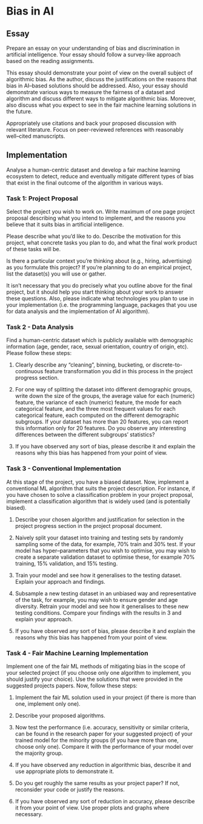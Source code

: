 # Bias in AI

## Essay

Prepare an essay on your understanding of bias and discrimination in artificial intelligence. Your essay should follow a survey-like approach based on the reading assignments.

This essay should demonstrate your point of view on the overall subject of algorithmic bias. As the author, discuss the justifications on the reasons that bias in AI–based solutions should be addressed. Also, your essay should demonstrate various ways to measure the fairness of a dataset and algorithm and discuss different ways to mitigate algorithmic bias. Moreover, also discuss what you expect to see in the fair machine learning solutions in the future.

Appropriately use citations and back your proposed discussion with relevant literature. Focus on peer-reviewed references with reasonably well–cited manuscripts.

## Implementation

Analyse a human-centric dataset and develop a fair machine learning ecosystem to detect, reduce and eventually mitigate different types of bias that exist in the final outcome of the algorithm in various ways.

### Task 1: Project Proposal
Select the project you wish to work on. Write maximum of one page project proposal describing what you intend to implement, and the reasons you believe that it suits bias in artificial intelligence.

Please describe what you’d like to do. Describe the motivation for this project, what concrete tasks you plan to do, and what the final work product of these tasks will be.

Is there a particular context you’re thinking about (e.g., hiring, advertising) as you formulate this project? If you’re planning to do an empirical project, list the dataset(s) you will use or gather.

It isn’t necessary that you do precisely what you outline above for the final project, but it should help you start thinking about your work to answer these questions. Also, please indicate what technologies you plan to use in your implementation (i.e. the programming language, packages that you use for data analysis and the implementation of AI algorithm).

### Task 2 - Data Analysis

Find a human-centric dataset which is publicly available with demographic information (age, gender, race, sexual orientation, country of origin, etc). Please follow these steps:

1. Clearly describe any “cleaning”, binning, bucketing, or discrete-to-continuous feature transformation you did in this process in the project progress section.

2. For one way of splitting the dataset into different demographic groups, write down the size of the groups, the average value for each (numeric) feature, the variance of each (numeric) feature, the mode for each categorical feature, and the three most frequent values for each categorical feature, each computed on the different demographic subgroups. If your dataset has more than 20 features, you can report this information only for 20 features. Do you observe any interesting differences between the different subgroups’ statistics?

3. If you have observed any sort of bias, please describe it and explain the reasons why this bias has happened from your point of view.

### Task 3 - Conventional Implementation

At this stage of the project, you have a biased dataset. Now, implement a conventional ML algorithm that suits the project description. For instance, if you have chosen to solve a classification problem in your project proposal, implement a classification algorithm that is widely used (and is potentially biased).

1. Describe your chosen algorithm and justification for selection in the project progress section in the project proposal document.

2. Naively split your dataset into training and testing sets by randomly sampling some of the data, for example, 70% train and 30% test. If your model has hyper–parameters that you wish to optimise, you may wish to create a separate validation dataset to optimise these, for example 70% training, 15% validation, and 15% testing.

3. Train your model and see how it generalises to the testing dataset. Explain your approach and findings.

4. Subsample a new testing dataset in an unbiased way and representative of the task, for example, you may wish to ensure gender and age diversity. Retrain your model and see how it generalises to these new testing conditions. Compare your findings with the results in 3 and explain your approach.

5. If you have observed any sort of bias, please describe it and explain the reasons why this bias has happened from your point of view.

### Task 4 - Fair Machine Learning Implementation

Implement one of the fair ML methods of mitigating bias in the scope of your selected project (if you choose only one algorithm to implement, you should justify your choice). Use the solutions that were provided in the suggested projects papers. Now, follow these steps:

1. Implement the fair ML solution used in your project (if there is more than one, implement only one).

2. Describe your proposed algorithms.

3. Now test the performance (i.e. accuracy, sensitivity or similar criteria, can be found in the research paper for your suggested project) of your trained model for the minority groups (if you have more than one, choose only one). Compare it with the performance of your model over the majority group.

4. If you have observed any reduction in algorithmic bias, describe it and use appropriate plots to demonstrate it.

5. Do you get roughly the same results as your project paper? If not, reconsider your code or justify the reasons.

6. If you have observed any sort of reduction in accuracy, please describe it from your point of view. Use proper plots and graphs where necessary.
